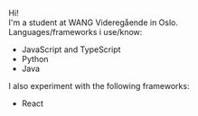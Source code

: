 Hi!<br>
I'm a student at WANG Videregående in Oslo.<br>
Languages/frameworks i use/know:<br>
<ul>
  <li>JavaScript and TypeScript</li>
  <li>Python</li>
  <li>Java</li>
</ul>
I also experiment with the following frameworks:<br>
<ul>
  <li>React</li>
</ul>
